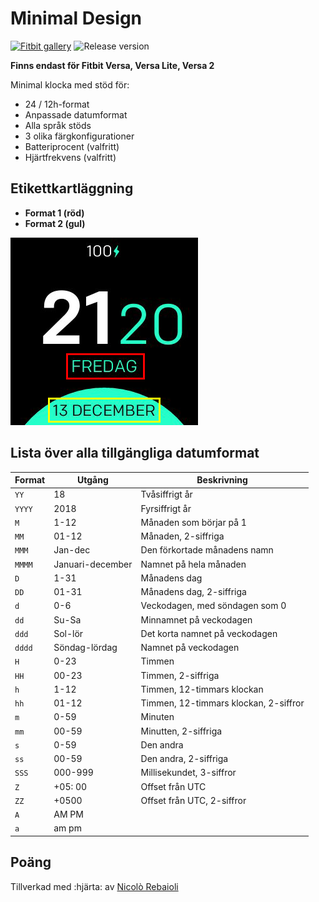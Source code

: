 # Minimal Design
[![Fitbit gallery](https://img.shields.io/badge/Fitbit%20gallery-%2300B0B9?style=flat-square&logo=fitbit&logoColor=white)](https://gallery.fitbit.com/details/0f2f12b5-482e-4882-a733-d6687a0f1413)
![Release version](https://img.shields.io/github/v/release/Samurai016/Minimal-Design?style=flat-square)

**Finns endast för Fitbit Versa, Versa Lite, Versa 2**

Minimal klocka med stöd för:
- 24 / 12h-format
- Anpassade datumformat
- Alla språk stöds
- 3 olika färgkonfigurationer
- Batteriprocent (valfritt)
- Hjärtfrekvens (valfritt)

## Etikettkartläggning

- **Format 1 (röd)**
- **Format 2 (gul)**

![Etikettkartläggning](labels.png)

## Lista över alla tillgängliga datumformat
| Format | Utgång | Beskrivning |
| ------ | ---------------- | ------------------------------------- |
| `YY` | 18 | Tvåsiffrigt år |
| `YYYY` | 2018 | Fyrsiffrigt år |
| `M` | 1-12 | Månaden som börjar på 1 |
| `MM` | 01-12 | Månaden, 2-siffriga |
| `MMM` | Jan-dec | Den förkortade månadens namn |
| `MMMM` | Januari-december | Namnet på hela månaden |
| `D` | 1-31 | Månadens dag |
| `DD` | 01-31 | Månadens dag, 2-siffriga |
| `d` | 0-6 | Veckodagen, med söndagen som 0 |
| `dd` | Su-Sa | Minnamnet på veckodagen |
| `ddd` | Sol-lör | Det korta namnet på veckodagen |
| `dddd` | Söndag-lördag | Namnet på veckodagen |
| `H` | 0-23 | Timmen |
| `HH` | 00-23 | Timmen, 2-siffriga |
| `h` | 1-12 | Timmen, 12-timmars klockan |
| `hh` | 01-12 | Timmen, 12-timmars klockan, 2-siffror |
| `m` | 0-59 | Minuten |
| `mm` | 00-59 | Minutten, 2-siffriga |
| `s` | 0-59 | Den andra |
| `ss` | 00-59 | Den andra, 2-siffriga |
| `SSS` | 000-999 | Millisekundet, 3-siffror |
| `Z` | +05: 00 | Offset från UTC |
| `ZZ` | +0500 | Offset från UTC, 2-siffror |
| `A` | AM PM | |
| `a` | am pm | |

## Poäng
Tillverkad med :hjärta: av [Nicolò Rebaioli](https://www.rebaioli.altervista.org)